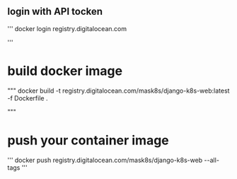 ## login with API tocken

'''
docker login registry.digitalocean.com

'''

# build docker image
"""
docker build -t registry.digitalocean.com/mask8s/django-k8s-web:latest -f Dockerfile .

"""

# push your container image
'''
docker push registry.digitalocean.com/mask8s/django-k8s-web --all-tags
'''


